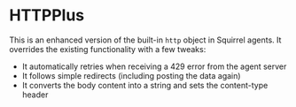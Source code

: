 
HTTPPlus
========

This is an enhanced version of the built-in ```http``` object in Squirrel agents. It overrides the existing functionality with a few tweaks:

- It automatically retries when receiving a 429 error from the agent server
- It follows simple redirects (including posting the data again)
- It converts the body content into a string and sets the content-type header

